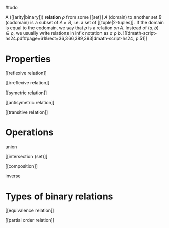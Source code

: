 #todo 

A ([[arity|binary]]) **relation** $\rho$ from some [[set]] $A$ (domain) to another set $B$ (codomain) is a subset of $A \times B$, i.e. a set of [[tuple|2-tuples]]. If the domain is equal to the codomain, we say that $\rho$ is a relation *on* $A$. Instead of $(a, b) \in \rho$, we usually write relations in infix notation as $a \mathrel\rho b$.
![[dmath-script-hs24.pdf#page=61&rect=36,366,389,393|dmath-script-hs24, p.51]]


# Properties

[[reflexive relation]]

[[irreflexive relation]]

[[symetric relation]]

[[antisymetric relation]]

[[transitive relation]]



# Operations

union

[[intersection (set)]]

[[composition]]

inverse




# Types of binary relations

[[equivalence relation]]

[[partial order relation]]
